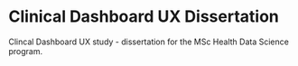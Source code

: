 # Clinical Dashboard UX Dissertation
Clincal Dashboard UX study - dissertation for the MSc Health Data Science program.
